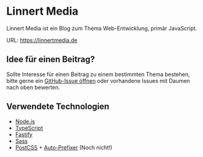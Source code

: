 # Linnert Media

Linnert Media ist ein Blog zum Thema Web-Entwicklung, primär JavaScript.

URL: <https://linnertmedia.de>

## Idee für einen Beitrag?

Sollte Interesse für einen Beitrag zu einem bestimmten Thema bestehen, bitte gerne ein [GitHub-Issue öffnen](https://github.com/alinnert/linnertmedia/issues) oder vorhandene Issues mit Daumen nach oben bewerten.

## Verwendete Technologien

- [Node.js](https://nodejs.org)
- [TypeScript](http://www.typescriptlang.org/)
- [Fastify](https://www.fastify.io/)
- [Sass](http://sass-lang.com/)
- [PostCSS](https://postcss.org/) + [Auto-Prefixer](https://github.com/postcss/autoprefixer) (Noch nicht!)